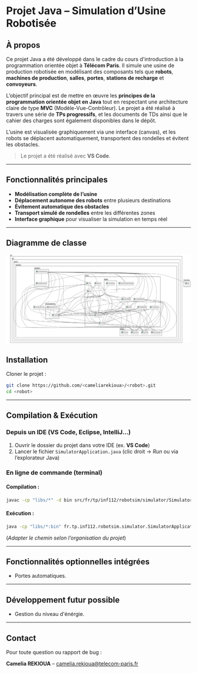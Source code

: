 # Projet Java – Simulation d’Usine Robotisée

## À propos

Ce projet Java a été développé dans le cadre du cours d'introduction à la programmation orientée objet à **Télécom Paris**. Il simule une usine de production robotisée en modélisant des composants tels que **robots**, **machines de production**, **salles**, **portes**, **stations de recharge** et **convoyeurs**.

L’objectif principal est de mettre en œuvre les **principes de la programmation orientée objet en Java** tout en respectant une architecture claire de type **MVC** (Modèle-Vue-Contrôleur). Le projet a été réalisé à travers une série de **TPs progressifs**, et les documents de TDs ainsi que le cahier des charges sont également disponibles dans le dépôt.

L’usine est visualisée graphiquement via une interface (canvas), et les robots se déplacent automatiquement, transportent des rondelles et évitent les obstacles.

> Le projet a été réalisé avec **VS Code**.

---

## Fonctionnalités principales

- **Modélisation complète de l’usine** 
- **Déplacement autonome des robots** entre plusieurs destinations
- **Évitement automatique des obstacles**
- **Transport simulé de rondelles** entre les différentes zones
- **Interface graphique** pour visualiser la simulation en temps réel

---
## Diagramme de classe
![Diagramme de classe](/diagramme.png)

## Installation

Cloner le projet :

```bash
git clone https://github.com/<cameliarekioua>/<robot>.git
cd <robot>
```

---

## Compilation & Exécution

### Depuis un IDE (VS Code, Eclipse, IntelliJ…)

1. Ouvrir le dossier du projet dans votre IDE (ex. **VS Code**)
2. Lancer le fichier `SimulatorApplication.java` (clic droit → *Run* ou via l’explorateur Java)

### En ligne de commande (terminal)

#### Compilation :

```bash
javac -cp "libs/*" -d bin src/fr/tp/inf112/robotsim/simulator/SimulatorApplication.java
```

#### Exécution :

```bash
java -cp "libs/*:bin" fr.tp.inf112.robotsim.simulator.SimulatorApplication
```

(*Adapter le chemin selon l’organisation du projet*)

---

## Fonctionnalités optionnelles intégrées

- Portes automatiques.

---

## Développement futur possible

- Gestion du niveau d'énérgie.

---


## Contact

Pour toute question ou rapport de bug :

**Camelia REKIOUA** – [camelia.rekioua@telecom-paris.fr](mailto:camelia.rekioua@telecom-paris.fr)
